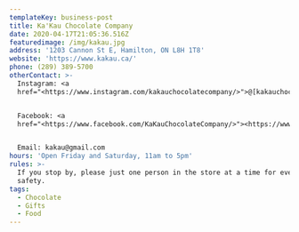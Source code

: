 ```yaml
---
templateKey: business-post
title: Ka'Kau Chocolate Company
date: 2020-04-17T21:05:36.516Z
featuredimage: /img/kakau.jpg
address: '1203 Cannon St E, Hamilton, ON L8H 1T8'
website: 'https://www.kakau.ca/'
phone: (289) 389-5700
otherContact: >-
  Instagram: <a
  href="<https://www.instagram.com/kakauchocolatecompany/>">@[kakauchocolatecompany](https://www.instagram.com/kakauchocolatecompany/)</a><br>


  Facebook: <a
  href="<https://www.facebook.com/KaKauChocolateCompany/>"><https://www.facebook.com/KaKauChocolateCompany/></a><br>


  Email: kakau@gmail.com
hours: 'Open Friday and Saturday, 11am to 5pm'
rules: >-
  If you stop by, please just one person in the store at a time for everyone's
  safety.
tags:
  - Chocolate
  - Gifts
  - Food
---
```

